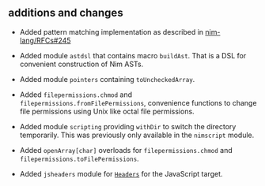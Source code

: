 ## additions and changes

- Added pattern matching implementation as described in
  [nim-lang/RFCs#245](https://github.com/nim-lang/RFCs/issues/245)
- Added module `astdsl` that contains macro `buildAst`. That is a DSL for convenient
  construction of Nim ASTs.
- Added module `pointers` containing `toUncheckedArray`.
- Added `filepermissions.chmod` and `filepermissions.fromFilePermissions`,
  convenience functions to change file permissions using Unix like octal file permissions.
- Added module `scripting` providing `withDir` to switch the directory temporarily. This
  was previously only available in the `nimscript` module.
- Added `openArray[char]` overloads for `filepermissions.chmod` and `filepermissions.toFilePermissions`.


- Added `jsheaders` module for [`Headers`](https://developer.mozilla.org/en-US/docs/Web/API/Headers) for the JavaScript target.
